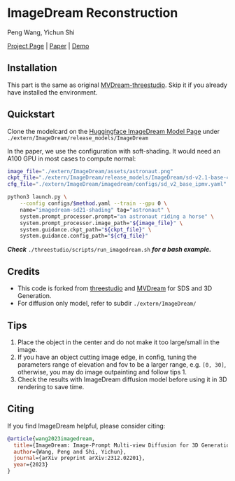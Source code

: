 # ImageDream Reconstruction
Peng Wang, Yichun Shi

[Project Page](https://image-dream.github.io/) | [Paper](https://arxiv.org/abs/2312.02201) | [Demo
]()


<!-- ![mvdream-threestudio-teaser](https://github.com/bytedance/MVDream-threestudio/assets/21265012/b2fef804-7f3f-4b3a-a1a9-8b51596deb54) -->


## Installation 

This part is the same as original [MVDream-threestudio](https://github.com/bytedance/MVDream-threestudio). Skip it if you already have installed the environment.


## Quickstart
Clone the modelcard on the [Huggingface ImageDream Model Page](https://huggingface.co/Peng-Wang/ImageDream/) under ```./extern/ImageDream/release_models/ImageDream```

In the paper, we use the configuration with soft-shading. It would need an A100 GPU in most cases to compute normal:
```sh
image_file="./extern/ImageDream/assets/astronaut.png"
ckpt_file="./extern/ImageDream/release_models/ImageDream/sd-v2.1-base-4view-ipmv.pt"
cfg_file="./extern/ImageDream/imagedream/configs/sd_v2_base_ipmv.yaml"

python3 launch.py \
    --config configs/$method.yaml --train --gpu 0 \
    name="imagedream-sd21-shading" tag="astronaut" \
    system.prompt_processor.prompt="an astronaut riding a horse" \
    system.prompt_processor.image_path="${image_file}" \
    system.guidance.ckpt_path="${ckpt_file}" \
    system.guidance.config_path="${cfg_file}"
```


***Check*** ```./threestudio/scripts/run_imagedream.sh``` ***for a bash example.***


## Credits
- This code is forked from [threestudio](https://github.com/threestudio-project/threestudio) and [MVDream](https://github.com/bytedance/MVDream-threestudi) for SDS and 3D Generation.
- For diffusion only model, refer to subdir ```./extern/ImageDream/```

## Tips
1. Place the object in the center and do not make it too large/small in the image.
2. If you have an object cutting image edge, in config, tuning the parameters range of elevation and fov to be a larger range, e.g. ```[0, 30]```, otherwise, you may do image outpainting and follow tips 1.
3. Check the results with ImageDream diffusion model before using it in 3D rendering to save time.


## Citing
If you find ImageDream helpful, please consider citing:

``` bibtex
@article{wang2023imagedream,
  title={ImageDream: Image-Prompt Multi-view Diffusion for 3D Generation},
  author={Wang, Peng and Shi, Yichun},
  journal={arXiv preprint arXiv:2312.02201},
  year={2023}
}
```
